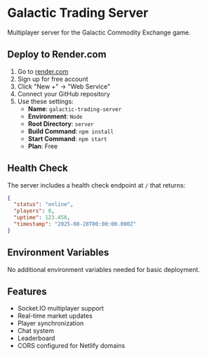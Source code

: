 # Galactic Trading Server

Multiplayer server for the Galactic Commodity Exchange game.

## Deploy to Render.com

1. Go to [render.com](https://render.com)
2. Sign up for free account
3. Click "New +" → "Web Service"
4. Connect your GitHub repository
5. Use these settings:
   - **Name**: `galactic-trading-server`
   - **Environment**: `Node`
   - **Root Directory**: `server`
   - **Build Command**: `npm install`
   - **Start Command**: `npm start`
   - **Plan**: Free

## Health Check

The server includes a health check endpoint at `/` that returns:
```json
{
  "status": "online",
  "players": 0,
  "uptime": 123.456,
  "timestamp": "2025-08-28T00:00:00.000Z"
}
```

## Environment Variables

No additional environment variables needed for basic deployment.

## Features

- Socket.IO multiplayer support
- Real-time market updates
- Player synchronization
- Chat system
- Leaderboard
- CORS configured for Netlify domains